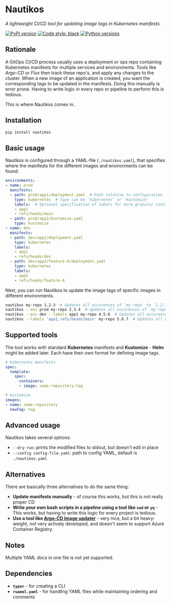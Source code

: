 # Nautikos 

*A lightweight CI/CD tool for updating image tags in Kubernetes manifests.* 

[![PyPI version](https://badge.fury.io/py/nautikos.svg)](https://badge.fury.io/py/nautikos)
[![Code style: black](https://img.shields.io/badge/code%20style-black-000000.svg)](https://github.com/psf/black)
[![Python versions](https://img.shields.io/pypi/pyversions/nautikos)]()

## Rationale

A GitOps CI/CD process usually uses a deployment or ops repo containing Kubernetes manifests for multiple services and environments. Tools like *Argo-CD* or *Flux* then track these repo's, and apply any changes to the cluster. When a new image of an application is created, you want the corresponding tags to be updated in the manifests. Doing this manually is error prone. Having to write logic in every repo or pipeline to perform this is tedious. 

This is where Nautikos comes in. 

## Installation 

```bash
pip install nautikos
```

## Basic usage 

Nautikos is configured through a YAML-file (`./nautikos.yaml`), that specifies where the manifests for the different images and environments can be found: 

```yaml
environments: 
- name: prod 
  manifests: 
  - path: prod/app1/deployment.yaml  # Path relative to configuration file
    type: kubernetes  # Type can be 'kubernetes' or 'kustomize'
    labels:  # Optional specification of labels for more granular control
    - app1
    - refs/heads/main
  - path: prod/app2/kustomize.yaml
    type: kustomize
- name: dev
  manifests: 
  - path: dev/app1/deployment.yaml
    type: kubernetes
    labels: 
    - app1
    - refs/heads/dev
  - path: dev/app3/feature-A/deployment.yaml
    type: kubernetes
    labels: 
    - app1
    - refs/heads/feature-A
```

Next, you can run Nautikos to update the image tags of specific images in different environments.

```bash
nautikos my-repo 1.2.3  # Updates all occurences of `my-repo` to `1.2.3` in all manifests
nautikos --env prod my-repo 2.3.4  # Updates all occurences of `my-repo` to `2.3.4` in `prod/app1/deployment.yaml` and `prod/app2/deployment`
nautikos --env dev --labels app1 my-repo 4.5.6  # Updates all occurences of `my-repo` to `4.5.6` in `dev/app1/deployment.yaml`
nautikos --labels 'app1,refs/heads/main' my-repo 5.6.7  # Updates all occurences of `my-repo` to `5.6.7` in `prod/app1/deployment.yaml`
```

## Supported tools

The tool works with standard **Kubernetes** manifests and **Kustomize** - **Helm** might be added later. Each have their own format for defining image tags. 

```yaml
# Kubernetes manifests
spec:
  template:
    spec:
      containers:
      - image: some-repository:tag

# Kustomize
images: 
- name: some-repository
  newTag: tag 
```

## Advanced usage

Nautikos takes several options: 

* `--dry-run`: prints the modified files to stdout, but doesn't edit in place 
* `--config config-file.yaml`: path to config YAML, default is `./nautikos.yaml`

## Alternatives 

There are basically three alternatives to do the same thing: 

* **Update manifests manually** - of course this works, but this is not really proper CD
* **Write your own bash scripts in a pipeline using a tool like `sed` or `yq`** - This works, but having to write this logic for every project is tedious. 
* **Use a tool like [Argo-CD Image updater](https://argocd-image-updater.readthedocs.io/en/stable/)** - very nice, but a bit heavy-weight, not very actively developed, and doesn't seem to support Azure Container Registry. 

## Notes 

Multiple YAML docs in one file is not yet supported. 

## Dependencies 

* **`typer`** - for creating a CLI 
* **`ruamel.yaml`** - for handling YAML files while maintaining ordering and comments
